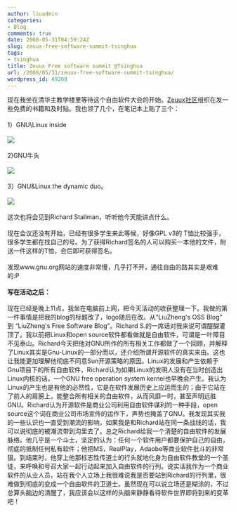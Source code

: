 ```yaml
---
author: liuadmin
categories:
- Blog
comments: true
date: 2008-05-31T04:59:24Z
slug: zeuux-free-software-summit-tsinghua
tags:
- tsinghua
title: Zeuux Free software summit @Tsinghua
url: /2008/05/31/zeuux-free-software-summit-tsinghua/
wordpress_id: 49208
---
```


现在我坐在清华主教学楼里等待这个自由软件大会的开始。[Zeuux社区](http://www.zeuux.org/index.cn.html)组织在发一些免费的书籍和及时贴。我也领了几个，在笔记本上贴了三个：<br /><br />1）GNU\Linux inside<br /><br />![](http://tbn0.google.com/images?q=tbn:Dj-A1Whyu0tc0M:http://amitjames.com/pictures/linux_inside_small.jpg)<br /><br />2)GNU牛头<br /><br />![](http://tbn0.google.com/images?q=tbn:-MPgv5LN7iFlkM:http://adele.gerwinski.de/~anja/gnuart/aurelio/GNU.png)<br /><br />3）GNU&Linux the dynamic duo。<br /><br />![](http://tbn0.google.com/images?q=tbn:aP3YicGaQHswlM:http://labor-liber.org/images/gnu-linux.jpg)<br /><br />这次也将会见到Richard Stallman，听听他今天能讲点什么。<br /><br />现在会议还没有开始，已经有很多学生来此等候，好像GPL v3的 T恤比较强手，很多学生都在找自己的号。为了获得Richard签名的人可以购买一本他的文件，附送一件这样的T恤，会后即可获得签名。<br /><br />发现www.gnu.org网站的速度非常慢，几乎打不开，通往自由的路其实是艰难的:P<br /><br />**写在活动之后：**<br /><br />现在已经是晚上11点，我坐在电脑前上网，把今天活动的收获整理一下。我做的第一件事情是把我的blog的标题改了，logo随后在改。从“LiuZheng's OSS Blog” 到 “LiuZheng's Free Software Blog”。Richard S.的一席话对我来说可谓醍醐灌顶了。我以前把Linux和open source软件都看做就是自由软件，可谓是一叶障目不见泰山。Richard今天把他对GNU所作的所有相关工作都做了一个回顾，并解释了Linux其实是Gnu-Linux的一部分而以，还介绍所谓开源软件的真实来由。这也让我能更加理解他彻底不同意Sun开源策略的原因。Linux的发展和产生依赖于Gnu项目下的所有自由软件，Richard认为如果Linux的发明人没有在当时创造出Linux内核的话，一个GNU free operation system kernel也早晚会产生。我认为Linux的产生也是有他的必然性，它是在软件发展历史上应运而生的；由于它站在了前人的肩膀上，能整合所有相关的自由软件，从而风靡一时，甚至声明远胜GNU。Richard认为开源软件是商业公司利用自由软件谋利的一种手段，open source这个词在商业公司市场宣传的运作下，声势也掩盖了GNU。我发现其实我的一些认识也一直受到潮流的影响，如果我是和Richard站在同一条战线的话，我可以说彻底的被潮流带到沟里去了。总之Richard给我一个清楚的自由软件的发展脉络。他几乎是一个斗士，坚定的认为：任何一个软件用户都要保护自己的自由，彻底的抵制任何私有软件；他把MS，RealPlay，Adaobe等商业软件批斗的非常狠。到结束时，他穿上他那标志性传道士的行头就地化身为自由软件教堂的一个圣徒，来呼唤和号召大家一起行动起来加入自由软件的行列。说实话我作为一个商业软件的从业人员，站在我个人立场上我很难说我是否要站到Richard的行列里，很难做到彻底的变成一个自由软件的卫道士。虽然现在可以说立场还是糊涂的，不过总算头脑边的清醒了，我应该会以这样的头脑来静静看待软件世界即将到来的变革吧！
